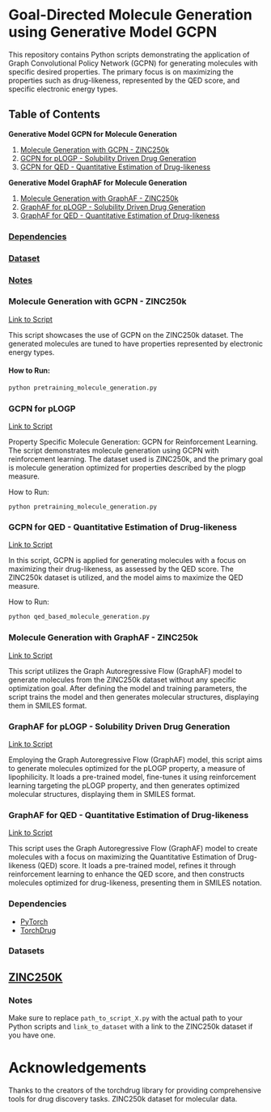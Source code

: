 # Goal-Directed Molecule Generation using Generative Model GCPN

This repository contains Python scripts demonstrating the application of Graph Convolutional Policy Network (GCPN) for generating molecules with specific desired properties. The primary focus is on maximizing the properties such as drug-likeness, represented by the QED score, and specific electronic energy types.

## Table of Contents
**Generative Model GCPN for Molecule Generation**
1. [Molecule Generation with GCPN - ZINC250k](#molecule-generation-with-gcpn---zinc250k)
2. [GCPN for pLOGP - Solubility Driven Drug Generation](#gcpn-for-pLOGP)
3. [GCPN for QED - Quantitative Estimation of Drug-likeness](#gcpn-for-qed---quantitative-estimation-of-drug-likeness)

**Generative Model GraphAF for Molecule Generation**
1. [Molecule Generation with GraphAF - ZINC250k](#molecule-generation-with-graphAF---zinc250k)
2. [GraphAF for pLOGP - Solubility Driven Drug Generation](#graphaF-for-plogp-solubility-driven-drug-generation)
3. [GraphAF for QED - Quantitative Estimation of Drug-likeness](#graphAF-for-qed---quantitative-estimation-of-drug-likeness)

### [Dependencies](#dependencies)
### [Dataset](#dataset)
### [Notes](#notes)

### Molecule Generation with GCPN - ZINC250k
[Link to Script](https://github.com/Ajaykhanna/Machine_Learning_with_Chemistry/blob/f56dff2773dd5b7deaf1e317966810d6de91cfe5/GNNs/molecue_generation/GCPN/pretraining_molecule_generation.ipynb)

This script showcases the use of GCPN on the ZINC250k dataset. The generated molecules are tuned to have properties represented by electronic energy types.

#### How to Run:
```bash
python pretraining_molecule_generation.py
```

### GCPN for pLOGP
[Link to Script](https://github.com/Ajaykhanna/Machine_Learning_with_Chemistry/blob/f56dff2773dd5b7deaf1e317966810d6de91cfe5/GNNs/molecue_generation/GCPN/plogp_based_molecule_generation.ipynb)

Property Specific Molecule Generation: GCPN for Reinforcement Learning. 
The script demonstrates molecule generation using GCPN with reinforcement learning. The dataset used is ZINC250k, and the primary goal is molecule generation optimized for properties described by the plogp measure.

How to Run:
```
python pretraining_molecule_generation.py
```

### GCPN for QED - Quantitative Estimation of Drug-likeness
[Link to Script](https://github.com/Ajaykhanna/Machine_Learning_with_Chemistry/blob/f56dff2773dd5b7deaf1e317966810d6de91cfe5/GNNs/molecue_generation/GCPN/qed_based_molecule_generation.ipynb)

In this script, GCPN is applied for generating molecules with a focus on maximizing their drug-likeness, as assessed by the QED score. The ZINC250k dataset is utilized, and the model aims to maximize the QED measure.

How to Run:
```bash
python qed_based_molecule_generation.py
```

### Molecule Generation with GraphAF - ZINC250k
[Link to Script](https://github.com/Ajaykhanna/Machine_Learning_with_Chemistry/blob/83faa27e5ed748b316c6d3789555231c7822c866/GNNs/molecue_generation/GraphAF/pretrained_molecule_generation.ipynb)

This script utilizes the Graph Autoregressive Flow (GraphAF) model to generate molecules from the ZINC250k dataset without any specific optimization goal. After defining the model and training parameters, the script trains the model and then generates molecular structures, displaying them in SMILES format.

### GraphAF for pLOGP - Solubility Driven Drug Generation
[Link to Script](https://github.com/Ajaykhanna/Machine_Learning_with_Chemistry/blob/83faa27e5ed748b316c6d3789555231c7822c866/GNNs/molecue_generation/GraphAF/plogp_based_molecule_generation.ipynb)

Employing the Graph Autoregressive Flow (GraphAF) model, this script aims to generate molecules optimized for the pLOGP property, a measure of lipophilicity. It loads a pre-trained model, fine-tunes it using reinforcement learning targeting the pLOGP property, and then generates optimized molecular structures, displaying them in SMILES format.
 
### GraphAF for QED - Quantitative Estimation of Drug-likeness
[Link to Script](https://github.com/Ajaykhanna/Machine_Learning_with_Chemistry/blob/83faa27e5ed748b316c6d3789555231c7822c866/GNNs/molecue_generation/GraphAF/qed_based_molecule_generation.ipynb)

This script uses the Graph Autoregressive Flow (GraphAF) model to create molecules with a focus on maximizing the Quantitative Estimation of Drug-likeness (QED) score. It loads a pre-trained model, refines it through reinforcement learning to enhance the QED score, and then constructs molecules optimized for drug-likeness, presenting them in SMILES notation.

### Dependencies
- [PyTorch](https://pytorch.org/)
- [TorchDrug](https://torchdrug.ai/docs/installation.html)

### Datasets
[ZINC250K](https://zinc.docking.org/)
---
### Notes
Make sure to replace `path_to_script_X.py` with the actual path to your Python scripts and `link_to_dataset` with a link to the ZINC250k dataset if you have one.

# Acknowledgements
Thanks to the creators of the torchdrug library for providing comprehensive tools for drug discovery tasks.
ZINC250k dataset for molecular data.
